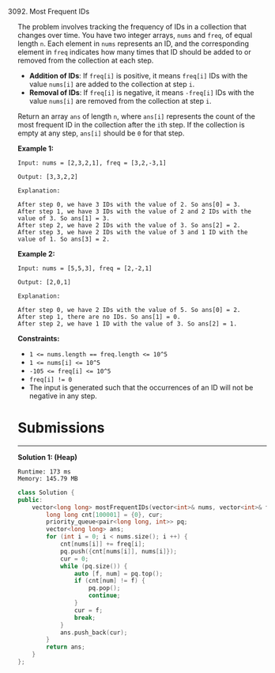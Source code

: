 3092. Most Frequent IDs

The problem involves tracking the frequency of IDs in a collection that changes over time. You have two integer arrays, `nums` and `freq`, of equal length `n`. Each element in `nums` represents an ID, and the corresponding element in `freq` indicates how many times that ID should be added to or removed from the collection at each step.

* **Addition of IDs**: If `freq[i]` is positive, it means `freq[i]` IDs with the value `nums[i]` are added to the collection at step `i`.
* **Removal of IDs**: If `freq[i]` is negative, it means `-freq[i]` IDs with the value `nums[i]` are removed from the collection at step `i`.

Return an array `ans` of length `n`, where `ans[i]` represents the count of the most frequent ID in the collection after the `i`th step. If the collection is empty at any step, `ans[i]` should be `0` for that step.

 

**Example 1:**
```
Input: nums = [2,3,2,1], freq = [3,2,-3,1]

Output: [3,3,2,2]

Explanation:

After step 0, we have 3 IDs with the value of 2. So ans[0] = 3.
After step 1, we have 3 IDs with the value of 2 and 2 IDs with the value of 3. So ans[1] = 3.
After step 2, we have 2 IDs with the value of 3. So ans[2] = 2.
After step 3, we have 2 IDs with the value of 3 and 1 ID with the value of 1. So ans[3] = 2.
```

**Example 2:**
```
Input: nums = [5,5,3], freq = [2,-2,1]

Output: [2,0,1]

Explanation:

After step 0, we have 2 IDs with the value of 5. So ans[0] = 2.
After step 1, there are no IDs. So ans[1] = 0.
After step 2, we have 1 ID with the value of 3. So ans[2] = 1.
```
 

**Constraints:**

* `1 <= nums.length == freq.length <= 10^5`
* `1 <= nums[i] <= 10^5`
* `-105 <= freq[i] <= 10^5`
* `freq[i] != 0`
* The input is generated such that the occurrences of an ID will not be negative in any step.

# Submissions
---
**Solution 1: (Heap)**
```
Runtime: 173 ms
Memory: 145.79 MB
```
```c++
class Solution {
public:
    vector<long long> mostFrequentIDs(vector<int>& nums, vector<int>& freq) {
        long long cnt[100001] = {0}, cur;
        priority_queue<pair<long long, int>> pq;
        vector<long long> ans;
        for (int i = 0; i < nums.size(); i ++) {
            cnt[nums[i]] += freq[i];
            pq.push({cnt[nums[i]], nums[i]});
            cur = 0;
            while (pq.size()) {
                auto [f, num] = pq.top();
                if (cnt[num] != f) {
                    pq.pop();
                    continue;
                }
                cur = f;
                break;
            }
            ans.push_back(cur);
        }
        return ans;
    }
};
```
